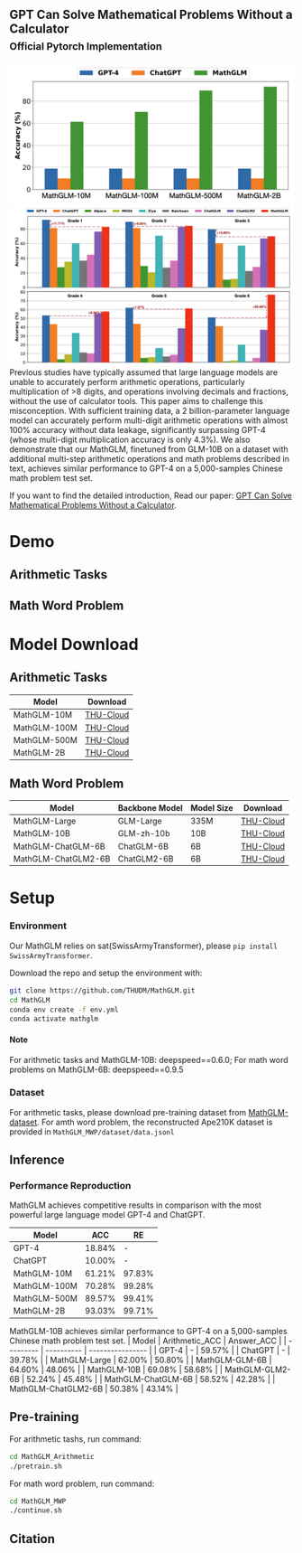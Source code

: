 ## GPT Can Solve Mathematical Problems Without a Calculator <br><sub>Official Pytorch Implementation</sub>

![](resources/perf.jpg)
![](resources/perf_mwp.jpg)
Previous studies have typically assumed that large language models are unable to accurately perform arithmetic operations, particularly multiplication of >8 digits, and operations involving decimals and fractions, without the use of calculator tools. This paper aims to challenge this misconception. With sufficient training data, a 2 billion-parameter language model can accurately perform multi-digit arithmetic operations with almost 100% accuracy without data leakage, significantly surpassing GPT-4 (whose multi-digit multiplication accuracy is only 4.3%). We also demonstrate that our MathGLM, finetuned from GLM-10B on a dataset with additional multi-step arithmetic operations and math problems described in text, achieves similar performance to GPT-4 on a 5,000-samples Chinese math problem
test set.



If you want to find the detailed introduction, Read our paper: [GPT Can Solve Mathematical Problems Without a Calculator](https://arxiv.org/pdf/2309.03241v2.pdf).

# Demo

## Arithmetic Tasks



## Math Word Problem



# Model Download 


## Arithmetic Tasks
| Model    | Download | 
| --------- | --------------- |
| MathGLM-10M   |[THU-Cloud](https://cloud.tsinghua.edu.cn/d/8d9ee3e52bb54afd9c16/)          | 
| MathGLM-100M  | [THU-Cloud](https://cloud.tsinghua.edu.cn/d/8d9ee3e52bb54afd9c16/)           | 
| MathGLM-500M  |  [THU-Cloud](https://cloud.tsinghua.edu.cn/d/8d9ee3e52bb54afd9c16/)         | 
| MathGLM-2B    |  [THU-Cloud](https://cloud.tsinghua.edu.cn/d/8d9ee3e52bb54afd9c16/)          | 


## Math Word Problem

| Model   | Backbone Model | Model Size | Download | 
| --------- | ---------- | ---------------- |---------------- |
| MathGLM-Large  | GLM-Large |335M   | [THU-Cloud](https://cloud.tsinghua.edu.cn/d/8d9ee3e52bb54afd9c16/)          | 
| MathGLM-10B  | GLM-zh-10b| 10B   | [THU-Cloud](https://cloud.tsinghua.edu.cn/d/8d9ee3e52bb54afd9c16/)           | 
| MathGLM-ChatGLM-6B  | ChatGLM-6B| 6B    | [THU-Cloud](https://cloud.tsinghua.edu.cn/d/8d9ee3e52bb54afd9c16/)         | 
| MathGLM-ChatGLM2-6B  | ChatGLM2-6B | 6B    | [THU-Cloud](https://cloud.tsinghua.edu.cn/d/8d9ee3e52bb54afd9c16/)          | 


# Setup

### Environment
Our MathGLM relies on sat(SwissArmyTransformer), please ``` pip install SwissArmyTransformer ```.

Download the repo and setup the environment with:

```bash
git clone https://github.com/THUDM/MathGLM.git
cd MathGLM
conda env create -f env.yml
conda activate mathglm
```
#### Note
For arithmetic tasks and MathGLM-10B: deepspeed==0.6.0; For math word problems on MathGLM-6B: deepspeed==0.9.5



### Dataset

For arithmetic tasks, please download pre-training dataset from [MathGLM-dataset](https://cloud.tsinghua.edu.cn/d/8d9ee3e52bb54afd9c16/). For amth word problem, the reconstructed Ape210K dataset is provided in ```MathGLM_MWP/dataset/data.jsonl```


## Inference 

### Performance Reproduction

MathGLM achieves competitive results in comparison with the most powerful large language model GPT-4 and ChatGPT.

| Model   | ACC | RE | 
| --------- | ---------- | ---------------- | 
| GPT-4 | 18.84%    | -             |
| ChatGPT  | 10.00%    | -            | 
| MathGLM-10M  | 61.21%    | 97.83%            | 
| MathGLM-100M  | 70.28%    | 99.28%            | 
| MathGLM-500M  | 89.57%    | 99.41%            | 
| MathGLM-2B  | 93.03%    | 99.71%            | 

MathGLM-10B achieves similar performance to GPT-4 on a 5,000-samples Chinese math problem test set.
| Model   | Arithmetic_ACC | Answer_ACC | 
| --------- | ---------- | ---------------- | 
| GPT-4 | -  | 59.57%            |
| ChatGPT  | -   | 39.78%        | 
| MathGLM-Large  | 62.00%   | 50.80%            | 
| MathGLM-GLM-6B  | 64.60%   | 48.06%            | 
| MathGLM-10B  | 69.08%    | 58.68%            | 
| MathGLM-GLM2-6B  | 52.24%   | 45.48%           | 
| MathGLM-ChatGLM-6B  | 58.52%    | 42.28%           | 
| MathGLM-ChatGLM2-6B  | 50.38%    | 43.14%           | 

## Pre-training

For arithmetic tashs, run command:

```bash
cd MathGLM_Arithmetic
./pretrain.sh
```

For math word problem, run command:

```bash
cd MathGLM_MWP
./continue.sh
```


## Citation
